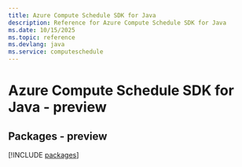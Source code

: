```yaml
---
title: Azure Compute Schedule SDK for Java
description: Reference for Azure Compute Schedule SDK for Java
ms.date: 10/15/2025
ms.topic: reference
ms.devlang: java
ms.service: computeschedule
---
```

# Azure Compute Schedule SDK for Java - preview
## Packages - preview
[!INCLUDE [packages](compute-schedule-index.md)]